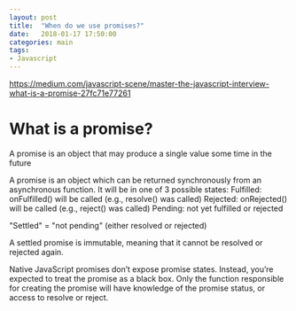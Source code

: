 ```yaml
---
layout: post
title:  "When do we use promises?"
date:   2018-01-17 17:50:00
categories: main
tags:
- Javascript
---
```


https://medium.com/javascript-scene/master-the-javascript-interview-what-is-a-promise-27fc71e77261

# What is a promise?

A promise is an object that may produce a single value some time in the future

A promise is an object which can be returned synchronously from an asynchronous function. It will be in one of 3 possible states:
Fulfilled: onFulfilled() will be called (e.g., resolve() was called) 
Rejected: onRejected() will be called (e.g., reject() was called)
Pending: not yet fulfilled or rejected

"Settled" = "not pending" (either resolved or rejected)

A settled promise is immutable, meaning that it cannot be resolved or rejected again.

Native JavaScript promises don’t expose promise states. Instead, you’re expected to treat the promise as a black box. Only the function responsible for creating the promise will have knowledge of the promise status, or access to resolve or reject.

